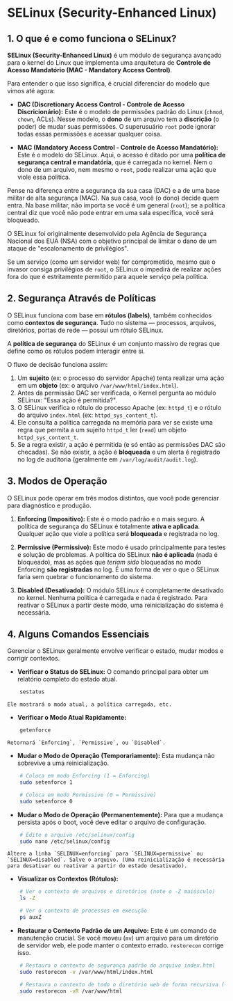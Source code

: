 # SELinux (Security-Enhanced Linux)

## 1. O que é e como funciona o SELinux?

**SELinux (Security-Enhanced Linux)** é um módulo de segurança avançado para o kernel do Linux que implementa uma arquitetura de **Controle de Acesso Mandatório (MAC - Mandatory Access Control)**.

Para entender o que isso significa, é crucial diferenciar do modelo que vimos até agora:

* **DAC (Discretionary Access Control - Controle de Acesso Discricionário):** Este é o modelo de permissões padrão do Linux (`chmod`, `chown`, ACLs). Nesse modelo, o **dono** de um arquivo tem a **discrição** (o poder) de mudar suas permissões. O superusuário `root` pode ignorar todas essas permissões e acessar qualquer coisa.

* **MAC (Mandatory Access Control - Controle de Acesso Mandatório):** Este é o modelo do SELinux. Aqui, o acesso é ditado por uma **política de segurança central e mandatória**, que é carregada no kernel. Nem o dono de um arquivo, nem mesmo o `root`, pode realizar uma ação que viole essa política.

Pense na diferença entre a segurança da sua casa (DAC) e a de uma base militar de alta segurança (MAC). Na sua casa, você (o dono) decide quem entra. Na base militar, não importa se você é um general (`root`); se a política central diz que você não pode entrar em uma sala específica, você será bloqueado.

O SELinux foi originalmente desenvolvido pela Agência de Segurança Nacional dos EUA (NSA) com o objetivo principal de limitar o dano de um ataque de "escalonamento de privilégios". 

Se um serviço (como um servidor web) for comprometido, mesmo que o invasor consiga privilégios de `root`, o SELinux o impedirá de realizar ações fora do que é estritamente permitido para aquele serviço pela política.

## 2. Segurança Através de Políticas

O SELinux funciona com base em **rótulos (labels)**, também conhecidos como **contextos de segurança**. Tudo no sistema — processos, arquivos, diretórios, portas de rede — possui um rótulo SELinux.

A **política de segurança** do SELinux é um conjunto massivo de regras que define como os rótulos podem interagir entre si.

O fluxo de decisão funciona assim:
1.  Um **sujeito** (ex: o processo do servidor Apache) tenta realizar uma ação em um **objeto** (ex: o arquivo `/var/www/html/index.html`).
2.  Antes da permissão DAC ser verificada, o Kernel pergunta ao módulo SELinux: "Essa ação é permitida?".
3.  O SELinux verifica o rótulo do processo Apache (ex: `httpd_t`) e o rótulo do arquivo `index.html` (ex: `httpd_sys_content_t`).
4.  Ele consulta a política carregada na memória para ver se existe uma regra que permita a um sujeito `httpd_t` ler (`read`) um objeto `httpd_sys_content_t`.
5.  Se a regra existir, a ação é permitida (e só então as permissões DAC são checadas). Se não existir, a ação é **bloqueada** e um alerta é registrado no log de auditoria (geralmente em `/var/log/audit/audit.log`).

## 3. Modos de Operação

O SELinux pode operar em três modos distintos, que você pode gerenciar para diagnóstico e produção.

1.  **Enforcing (Impositivo):**
    Este é o modo padrão e o mais seguro. A política de segurança do SELinux é totalmente **ativa e aplicada**. Qualquer ação que viole a política será **bloqueada** e registrada no log.

2.  **Permissive (Permissivo):**
    Este modo é usado principalmente para testes e solução de problemas. A política do SELinux **não é aplicada** (nada é bloqueado), mas as ações que *teriam sido* bloqueadas no modo Enforcing **são registradas** no log. É uma forma de ver o que o SELinux faria sem quebrar o funcionamento do sistema.

3.  **Disabled (Desativado):**
    O módulo SELinux é completamente desativado no kernel. Nenhuma política é carregada e nada é registrado. Para reativar o SELinux a partir deste modo, uma reinicialização do sistema é necessária.

## 4. Alguns Comandos Essenciais

Gerenciar o SELinux geralmente envolve verificar o estado, mudar modos e corrigir contextos.

* **Verificar o Status do SELinux:**
    O comando principal para obter um relatório completo do estado atual.
```bash
    sestatus
```
    Ele mostrará o modo atual, a política carregada, etc.

* **Verificar o Modo Atual Rapidamente:**
```bash
    getenforce
```
    Retornará `Enforcing`, `Permissive`, ou `Disabled`.

* **Mudar o Modo de Operação (Temporariamente):**
    Esta mudança não sobrevive a uma reinicialização.
```bash
    # Coloca em modo Enforcing (1 = Enforcing)
    sudo setenforce 1

    # Coloca em modo Permissive (0 = Permissive)
    sudo setenforce 0
```

* **Mudar o Modo de Operação (Permanentemente):**
    Para que a mudança persista após o boot, você deve editar o arquivo de configuração.
```bash
    # Edite o arquivo /etc/selinux/config
    sudo nano /etc/selinux/config
```
    Altere a linha `SELINUX=enforcing` para `SELINUX=permissive` ou `SELINUX=disabled`. Salve o arquivo. (Uma reinicialização é necessária para desativar ou reativar a partir do estado desativado).

* **Visualizar os Contextos (Rótulos):**
```bash
    # Ver o contexto de arquivos e diretórios (note o -Z maiúsculo)
    ls -Z

    # Ver o contexto de processos em execução
    ps auxZ
```

* **Restaurar o Contexto Padrão de um Arquivo:**
    Este é um comando de manutenção crucial. Se você moveu (`mv`) um arquivo para um diretório de servidor web, ele pode manter o contexto errado. `restorecon` corrige isso.
```bash
    # Restaura o contexto de segurança padrão do arquivo index.html
    sudo restorecon -v /var/www/html/index.html

    # Restaura o contexto de todo o diretório web de forma recursiva (-R)
    sudo restorecon -vR /var/www/html
```